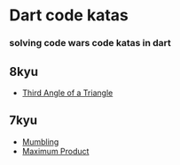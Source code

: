 # Dart code katas
### solving code wars code katas in dart

## 8kyu

- [Third Angle of a Triangle](https://www.codewars.com/kata/third-angle-of-a-triangle)

## 7kyu

- [Mumbling](https://www.codewars.com/kata/mumbling)
- [Maximum Product ](https://www.codewars.com/kata/maximum-product)